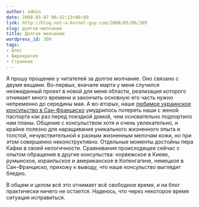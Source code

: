 ```yaml
---
author: admin
date: 2008-05-07 06:42:13+00:00
link: http://blog.not-a-kernel-guy.com/2008/05/06/309
slug: долгое-молчание
title: Долгое молчание
wordpress_id: 309
tags:
- Блог
- Бюрократия
- Странное
---
```


Я прошу прощение у читателей за долгое молчание. Оно связано с двумя вещами. Во-первых, вначале марта у меня случился неожиданный проект в новой для меня области, реализация которого отнимает много времени и закончить основную его часть нужно непременно до середины мая. А во-вторых, наше [любимое украинское консульство в Сан-Франциско](http://www.ukrainesf.com/) умудрилось потерять наши с женой паспорта как раз перед поездкой домой, чем основательно подпортило нам планы. Общение с консульством хотя и очень увлекательно, и крайне полезно для наращивания уникального жизненного опыта и толстой, нечувствительной к разным жизненным мелочам кожи, но при этом совершенно неконструктивно. Отдельные моменты достойны пера Кафки в своей нелогичности. Сравнивания происходящее сейчас с опытом обращения в другие консульства: норвежское в Киеве, румынское, израильское и американское в Копенгагене, немецкое в Сан-Франциско, прихожу к выводу, что наше консульство выглядит бледно. 

В общем и целом всё это отнимает всё свободное время, и на блог практически ничего не остается. Надеюсь, что через некоторое время ситуация исправиться. 
